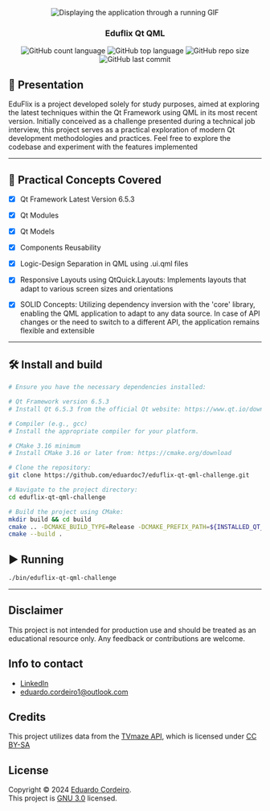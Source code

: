 <p align="center">
  <img 
    src="https://media.giphy.com/media/v1.Y2lkPTc5MGI3NjExMzd0N2pqaWdsa3FwNjBtNnppd3ZpeTc0dmpqc2Qxdnpnd21yMmZuNiZlcD12MV9pbnRlcm5hbF9naWZfYnlfaWQmY3Q9Zw/dQFbeQl7LfhDTLLuHs/giphy.gif" 
    alt="Displaying the application through a running GIF"
    title="Displaying the application through a running GIF"
  /></a>
</p>

<h3 align="center">Eduflix Qt QML</h3>

<p align="center">
  <img alt="GitHub count language" src="https://img.shields.io/github/languages/count/eduardoc7/eduflix-qt-qml-challenge" />
  <img alt="GitHub top language" src="https://img.shields.io/github/languages/top/eduardoc7/eduflix-qt-qml-challenge" />
  <img alt="GitHub repo size" src="https://img.shields.io/github/repo-size/eduardoc7/eduflix-qt-qml-challenge" />
  <img alt="GitHub last commit" src="https://img.shields.io/github/last-commit/eduardoc7/eduflix-qt-qml-challenge" />
</p>

## 📖 Presentation

EduFlix is a project developed solely for study purposes, aimed at exploring the latest techniques within the Qt Framework using QML in its most recent version. Initially conceived as a challenge presented during a technical job interview, this project serves as a practical exploration of modern Qt development methodologies and practices. Feel free to explore the codebase and experiment with the features implemented

---

## 🔎 Practical Concepts Covered
 - [X] Qt Framework Latest Version 6.5.3
 - [X] Qt Modules
 - [X] Qt Models
 - [X] Components Reusability
 - [X] Logic-Design Separation in QML using .ui.qml files
 - [X] Responsive Layouts using QtQuick.Layouts: Implements layouts that adapt to various screen sizes and orientations
 - [X] SOLID Concepts: Utilizing dependency inversion with the 'core' library, enabling the QML application to adapt to any data source. In case of API changes or the need to switch to a different API, the application remains flexible and extensible


---

## 🛠 Install and build

```bash
# Ensure you have the necessary dependencies installed:

# Qt Framework version 6.5.3
# Install Qt 6.5.3 from the official Qt website: https://www.qt.io/download

# Compiler (e.g., gcc)
# Install the appropriate compiler for your platform.

# CMake 3.16 minimum
# Install CMake 3.16 or later from: https://cmake.org/download

# Clone the repository:
git clone https://github.com/eduardoc7/eduflix-qt-qml-challenge.git

# Navigate to the project directory:
cd eduflix-qt-qml-challenge

# Build the project using CMake:
mkdir build && cd build
cmake .. -DCMAKE_BUILD_TYPE=Release -DCMAKE_PREFIX_PATH=${INSTALLED_QT_FRAMEWORK_PATH}/6.5.3/gcc_64
cmake --build .
```

## ▶ Running
```bash
./bin/eduflix-qt-qml-challenge
```

---

## Disclaimer
This project is not intended for production use and should be treated as an educational resource only. Any feedback or contributions are welcome.

## Info to contact
- [LinkedIn](https://www.linkedin.com/in/eduardo-cordeiro-ba5278195/)
- eduardo.cordeiro1@outlook.com

## Credits 
This project utilizes data from the [TVmaze API](https://www.tvmaze.com/api), which is licensed under [CC BY-SA](http://creativecommons.org/licenses/by-sa/4.0/)

## License
Copyright © 2024 [Eduardo Cordeiro](https://github.com/eduardoc7).<br />
This project is [GNU 3.0](https://github.com/eduardoc7/eduflix-qt-qml-challenge/blob/master/LICENSE) licensed.
